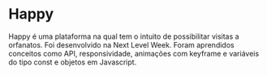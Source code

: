 # Happy
Happy é uma plataforma na qual tem o intuito de possibilitar visitas a orfanatos. Foi desenvolvido na Next Level Week.
Foram aprendidos conceitos como API, responsividade, animações com keyframe e variáveis do tipo const e objetos em Javascript.
